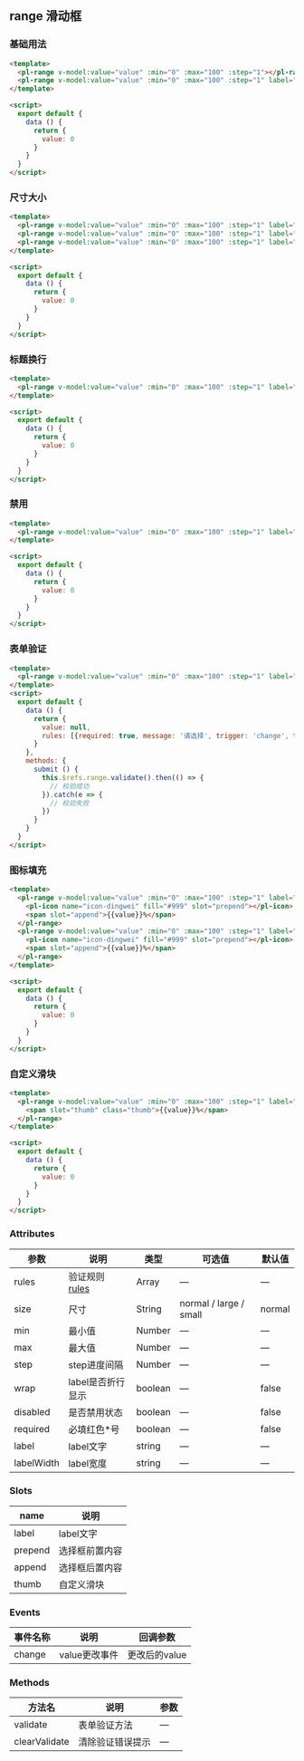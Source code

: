 ## range 滑动框

### 基础用法
```html
<template>
  <pl-range v-model:value="value" :min="0" :max="100" :step="1"></pl-range>
  <pl-range v-model:value="value" :min="0" :max="100" :step="1" label="请选择："></pl-range>
</template>

<script>
  export default {
    data () {
      return {
        value: 0
      }
    }
  }
</script>
```

### 尺寸大小
```html
<template>
  <pl-range v-model:value="value" :min="0" :max="100" :step="1" label="请选择：" size="small"></pl-range>
  <pl-range v-model:value="value" :min="0" :max="100" :step="1" label="请选择：" size="normal"></pl-range>
  <pl-range v-model:value="value" :min="0" :max="100" :step="1" label="请选择：" size="large"></pl-range>
</template>

<script>
  export default {
    data () {
      return {
        value: 0
      }
    }
  }
</script>
```

### 标题换行
```html
<template>
  <pl-range v-model:value="value" :min="0" :max="100" :step="1" label="请选择：" wrap></pl-range>
</template>

<script>
  export default {
    data () {
      return {
        value: 0
      }
    }
  }
</script>
```

### 禁用
```html
<template>
  <pl-range v-model:value="value" :min="0" :max="100" :step="1" label="请选择：" disabled></pl-range>
</template>

<script>
  export default {
    data () {
      return {
        value: 0
      }
    }
  }
</script>
```

### 表单验证

```html
<template>
  <pl-range v-model:value="value" :min="0" :max="100" :step="1" label="请选择：" :rules="rules" ref="range" required></pl-range>
</template>
<script>
  export default {
    data () {
      return {
        value: null,
        rules: [{required: true, message: '请选择', trigger: 'change', type: 'number'}]
      }
    },
    methods: {
      submit () {
        this.$refs.range.validate().then(() => {
          // 校验成功
        }).catch(e => {
          // 校验失败
        })
      }
    }
  }
</script>
```

### 图标填充
```html
<template>
  <pl-range v-model:value="value" :min="0" :max="100" :step="1" label="请选择：" required>
    <pl-icon name="icon-dingwei" fill="#999" slot="prepend"></pl-icon>
    <span slot="append">{{value}}%</span>
  </pl-range>
  <pl-range v-model:value="value" :min="0" :max="100" :step="1" label="请选择：" required wrap>
    <pl-icon name="icon-dingwei" fill="#999" slot="prepend"></pl-icon>
    <span slot="append">{{value}}%</span>
  </pl-range>
</template>

<script>
  export default {
    data () {
      return {
        value: 0
      }
    }
  }
</script>
```

### 自定义滑块
```html
<template>
  <pl-range v-model:value="value" :min="0" :max="100" :step="1" label="请选择：" required>
    <span slot="thumb" class="thumb">{{value}}%</span>
  </pl-range>
</template>

<script>
  export default {
    data () {
      return {
        value: 0
      }
    }
  }
</script>
```



### Attributes
| 参数      | 说明    | 类型      | 可选值       | 默认值   |
|---------- |-------- |---------- |-------------  |-------- |
| rules      | 验证规则 [rules](https://github.com/yiminghe/async-validator)   | Array  | —            |   —     |
| size       | 尺寸  | String    | normal / large / small   |  normal    |
| min        | 最小值 | Number | — | — |
| max        | 最大值 | Number | — | — |
| step       | step进度间隔 | Number | — | — |
| wrap       | label是否折行显示  | boolean   | —   | false   |
| disabled   | 是否禁用状态    | boolean   | —   | false   |
| required   | 必填红色*号    | boolean   | —   | false   |
| label      | label文字    | string   | —   | —   |
| labelWidth | label宽度    | string   | —   | —   |


### Slots
| name      | 说明    |
|---------- |-------- |
| label     |   label文字   |
| prepend   |   选择框前置内容  |
| append    |   选择框后置内容 |
| thumb    |   自定义滑块 |

### Events
| 事件名称      | 说明    | 回调参数      |
|---------- |-------- |---------- |
| change     |   value更改事件   | 更改后的value |

### Methods
| 方法名 | 说明 | 参数 |
| ---- | ---- | ---- |
| validate | 表单验证方法 | — |
| clearValidate | 清除验证错误提示 | — |
